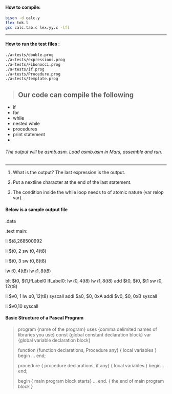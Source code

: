 #### How to compile:
```sh
bison -d calc.y
flex tok.l
gcc calc.tab.c lex.yy.c -lfl
```

-------------------
#### How to run the test files :
```sh
./a<tests/double.prog
./a<tests/expressions.prog
./a<tests/Fibonocci.prog
./a<tests/if.prog
./a<tests/Procedure.prog
./a<tests/template.prog

```
> ## Our code can compile the following 
* if
* for
* while
* nested while
* procedures
* print statement
* 


###### The output will be asmb.asm. Load asmb.asm in Mars, assemble and run.
---------------------

1. What is the output? The last expression is the output.

2. Put a nextline character at the end of the last statement. 

3. The condition inside the while loop needs to of atomic nature (var relop var).

#### Below is a sample output file
.data

.text
main:


li $t8,268500992




li $t0, 2
sw $t0,4($t8)

li $t0, 3
sw $t0,8($t8)


lw $t0, 4($t8)
lw $t1, 8($t8)

blt $t0, $t1,IfLabel0
IfLabel0:
lw $t0, 4($t8)
lw $t1, 8($t8)
add $t0, $t0, $t1
sw $t0,12($t8)


li $v0, 1
lw $a0, 12($t8)
syscall
addi $a0, $0, 0xA
addi $v0, $0, 0xB
syscall



li $v0,10
syscall



#### Basic Structure of a Pascal Program

>program {name of the program}
>uses {comma delimited names of libraries you use}
>const {global constant declaration block}
>var {global variable declaration block}
>
>function {function declarations, Procedure any}
>{ local variables }
>begin
>...
>end;
>
>procedure { procedure declarations, if any}
>{ local variables }
>begin
>...
>end;
>
>begin { main program block starts}
>...
>end. { the end of main program block }
